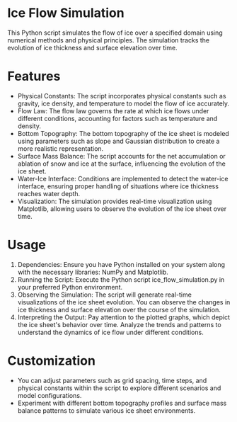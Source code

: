 # Ice Flow Simulation
This Python script simulates the flow of ice over a specified domain using numerical methods and physical principles. The simulation tracks the evolution of ice thickness and surface elevation over time.

# Features
- Physical Constants: The script incorporates physical constants such as gravity, ice density, and temperature to model the flow of ice accurately.
- Flow Law: The flow law governs the rate at which ice flows under different conditions, accounting for factors such as temperature and density.
- Bottom Topography: The bottom topography of the ice sheet is modeled using parameters such as slope and Gaussian distribution to create a more realistic representation.
- Surface Mass Balance: The script accounts for the net accumulation or ablation of snow and ice at the surface, influencing the evolution of the ice sheet.
- Water-Ice Interface: Conditions are implemented to detect the water-ice interface, ensuring proper handling of situations where ice thickness reaches water depth.
- Visualization: The simulation provides real-time visualization using Matplotlib, allowing users to observe the evolution of the ice sheet over time.

# Usage
1) Dependencies: Ensure you have Python installed on your system along with the necessary libraries: NumPy and Matplotlib.
2) Running the Script: Execute the Python script ice_flow_simulation.py in your preferred Python environment.
3) Observing the Simulation: The script will generate real-time visualizations of the ice sheet evolution. You can observe the changes in ice thickness and surface elevation over the course of the simulation.
4) Interpreting the Output: Pay attention to the plotted graphs, which depict the ice sheet's behavior over time. Analyze the trends and patterns to understand the dynamics of ice flow under different conditions.

# Customization
- You can adjust parameters such as grid spacing, time steps, and physical constants within the script to explore different scenarios and model configurations.
- Experiment with different bottom topography profiles and surface mass balance patterns to simulate various ice sheet environments.
